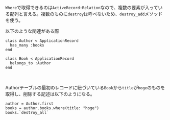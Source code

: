 `Where`で取得できるのは`ActiveRecord:Relation`なので、複数の要素が入っている配列と言える。複数のものに`destroy`は呼べないため、`destroy_add`メソッドを使う。

以下のような関連がある際

```
class Author < ApplicationRecord
  has_many :books
end

class Book < ApplicationRecord
  belongs_to :Author
end
```

<br>

Authorテーブルの最初のレコードに紐づいている`Book`から`title`が`hoge`のものを取得し、削除する記述は以下のようになる。

```
author = Author.first
books = author.books.where(title: "hoge")
books.`destroy_all`
```